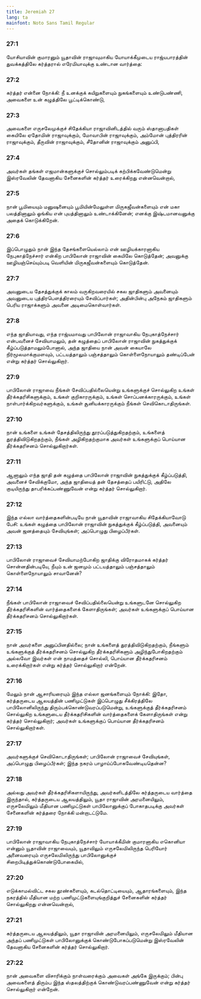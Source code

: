 ```yaml
---
title: Jeremiah 27
lang: ta
mainfont: Noto Sans Tamil Regular
---
```


###  27:1

யோசியாவின் குமாரனும் யூதாவின் ராஜாவுமாகிய யோயாக்கீமுடைய ராஜ்யபாரத்தின் துவக்கத்திலே கர்த்தரால் எரேமியாவுக்கு உண்டான வார்த்தை:

###  27:2

கர்த்தர் என்னை நோக்கி: நீ உனக்குக் கயிறுகளையும் நுகங்களையும் உண்டுபண்ணி, அவைகளை உன் கழுத்திலே பூட்டிக்கொண்டு,

###  27:3

அவைகளை எருசலேமுக்குச் சிதேக்கியா ராஜாவினிடத்தில் வரும் ஸ்தானாபதிகள் கையிலே ஏதோமின் ராஜாவுக்கும், மோவாபின் ராஜாவுக்கும், அம்மோன் புத்திரரின் ராஜாவுக்கும், தீருவின் ராஜாவுக்கும், சீதோனின் ராஜாவுக்கும் அனுப்பி,

###  27:4

அவர்கள் தங்கள் எஜமான்களுக்குச் சொல்லும்படிக் கற்பிக்கவேண்டுமென்று இஸ்ரவேலின் தேவனாகிய சேனைகளின் கர்த்தர் உரைக்கிறது என்னவென்றால்,

###  27:5

நான் பூமியையும் மனுஷனையும் பூமியின்மேலுள்ள மிருகஜீவன்களையும் என் மகா பலத்தினாலும் ஓங்கிய என் புயத்தினாலும் உண்டாக்கினேன்; எனக்கு இஷ்டமானவனுக்கு அதைக் கொடுக்கிறேன்.

###  27:6

இப்பொழுதும் நான் இந்த தேசங்களையெல்லாம் என் ஊழியக்காரனாகிய நேபுகாத்நேச்சார் என்கிற பாபிலோன் ராஜாவின் கையிலே கொடுத்தேன்; அவனுக்கு ஊழியஞ்செய்யும்படி வெளியின் மிருகஜீவன்களையும் கொடுத்தேன்.

###  27:7

அவனுடைய தேசத்துக்குக் காலம் வருகிறவரையில் சகல ஜாதிகளும் அவனையும் அவனுடைய புத்திரபெளத்திரரையும் சேவிப்பார்கள்; அதின்பின்பு அநேகம் ஜாதிகளும் பெரிய ராஜாக்களும் அவனை அடிமைகொள்வார்கள்.

###  27:8

எந்த ஜாதியாவது, எந்த ராஜ்யமாவது பாபிலோன் ராஜாவாகிய நேபுகாத்நேச்சார் என்பவனைச் சேவியாமலும், தன் கழுத்தைப் பாபிலோன் ராஜாவின் நுகத்துக்குக் கீழ்ப்படுத்தாமலும்போனால், அந்த ஜாதியை நான் அவன் கையாலே நிர்மூலமாக்குமளவும், பட்டயத்தாலும் பஞ்சத்தாலும் கொள்ளைநோயாலும் தண்டிப்பேன் என்று கர்த்தர் சொல்லுகிறார்.

###  27:9

பாபிலோன் ராஜாவை நீங்கள் சேவிப்பதில்லையென்று உங்களுக்குச் சொல்லுகிற உங்கள் தீர்க்கதரிசிகளுக்கும், உங்கள் குறிகாரருக்கும், உங்கள் சொப்பனக்காரருக்கும், உங்கள் நாள்பார்க்கிறவர்களுக்கும், உங்கள் சூனியக்காரருக்கும் நீங்கள் செவிகொடாதிருங்கள்.

###  27:10

நான் உங்களை உங்கள் தேசத்திலிருந்து தூரப்படுத்துகிறதற்கும், உங்களைத் துரத்திவிடுகிறதற்கும், நீங்கள் அழிகிறதற்குமாக அவர்கள் உங்களுக்குப் பொய்யான தீர்க்கதரிசனம் சொல்லுகிறார்கள்.

###  27:11

ஆனாலும் எந்த ஜாதி தன் கழுத்தை பாபிலோன் ராஜாவின் நுகத்துக்குக் கீழ்ப்படுத்தி, அவனைச் சேவிக்குமோ, அந்த ஜாதியைத் தன் தேசத்தைப் பயிரிட்டு, அதிலே குடியிருந்து தாபரிக்கப்பண்ணுவேன் என்று கர்த்தர் சொல்லுகிறார்.

###  27:12

இந்த எல்லா வார்த்தைகளின்படியே நான் யூதாவின் ராஜாவாகிய சிதேக்கியாவோடு பேசி: உங்கள் கழுத்தை பாபிலோன் ராஜாவின் நுகத்துக்குக் கீழ்ப்படுத்தி, அவனையும் அவன் ஜனத்தையும் சேவியுங்கள்; அப்பொழுது பிழைப்பீர்கள்.

###  27:13

பாபிலோன் ராஜாவைச் சேவியாமற்போகிற ஜாதிக்கு விரோதமாகக் கர்த்தர் சொன்னதின்படியே, நீயும் உன் ஜனமும் பட்டயத்தாலும் பஞ்சத்தாலும் கொள்ளைநோயாலும் சாவானேன்?

###  27:14

நீங்கள் பாபிலோன் ராஜாவைச் சேவிப்பதில்லையென்று உங்களுடனே சொல்லுகிற தீர்க்கதரிசிகளின் வார்த்தைகளைக் கேளாதிருங்கள்; அவர்கள் உங்களுக்குப் பொய்யான தீர்க்கதரிசனம் சொல்லுகிறார்கள்.

###  27:15

நான் அவர்களை அனுப்பினதில்லை; நான் உங்களைத் துரத்திவிடுகிறதற்கும், நீங்களும் உங்களுக்குத் தீர்க்கதரிசனம் சொல்லுகிற தீர்க்கதரிசிகளும் அழிந்துபோகிறதற்கும் அல்லவோ இவர்கள் என் நாமத்தைச் சொல்லி, பொய்யான தீர்க்கதரிசனம் உரைக்கிறார்கள் என்று கர்த்தர் சொல்லுகிறார் என்றேன்.

###  27:16

மேலும் நான் ஆசாரியரையும் இந்த எல்லா ஜனங்களையும் நோக்கி: இதோ, கர்த்தருடைய ஆலயத்தின் பணிமுட்டுகள் இப்பொழுது சீக்கிரத்திலே பாபிலோனிலிருந்து திரும்பக்கொண்டுவரப்படுமென்று, உங்களுக்குத் தீர்க்கதரிசனம் சொல்லுகிற உங்களுடைய தீர்க்கதரிசிகளின் வார்த்தைகளைக் கேளாதிருங்கள் என்று கர்த்தர் சொல்லுகிறார்; அவர்கள் உங்களுக்குப் பொய்யான தீர்க்கதரிசனம் சொல்லுகிறார்கள்.

###  27:17

அவர்களுக்குச் செவிகொடாதிருங்கள்; பாபிலோன் ராஜாவைச் சேவியுங்கள், அப்பொழுது பிழைப்பீர்கள்; இந்த நகரம் பாழாய்ப்போகவேண்டியதென்ன?

###  27:18

அல்லது அவர்கள் தீர்க்கதரிசிகளாயிருந்து, அவர்களிடத்திலே கர்த்தருடைய வார்த்தை இருந்தால், கர்த்தருடைய ஆலயத்திலும், யூதா ராஜாவின் அரமனையிலும், எருசலேமிலும் மீதியான பணிமுட்டுகள் பாபிலோனுக்குப் போகாதபடிக்கு அவர்கள் சேனைகளின் கர்த்தரை நோக்கி மன்றாடட்டுமே.

###  27:19

பாபிலோன் ராஜாவாகிய நேபுகாத்நேச்சார் யோயாக்கீமின் குமாரனாகிய எகொனியா என்னும் யூதாவின் ராஜாவையும், யூதாவிலும் எருசலேமிலிருந்த பெரியோர் அனைவரையும் எருசலேமிலிருந்து பாபிலோனுக்குச் சிறைபிடித்துக்கொண்டுபோகையில்,

###  27:20

எடுக்காமல்விட்ட சகல தூண்களையும், கடல்தொட்டியையும், ஆதாரங்களையும், இந்த நகரத்தில் மீதியான மற்ற பணிமுட்டுகளையுங்குறித்துச் சேனைகளின் கர்த்தர் சொல்லுகிறது என்னவென்றால்,

###  27:21

கர்த்தருடைய ஆலயத்திலும், யூதா ராஜாவின் அரமனையிலும், எருசலேமிலும் மீதியான அந்தப் பணிமுட்டுகள் பாபிலோனுக்குக் கொண்டுபோகப்படுமென்று இஸ்ரவேலின் தேவனாகிய சேனைகளின் கர்த்தர் சொல்லுகிறார்.

###  27:22

நான் அவைகளை விசாரிக்கும் நாள்வரைக்கும் அவைகள் அங்கே இருக்கும்; பின்பு அவைகளைத் திரும்ப இந்த ஸ்தலத்திற்குக் கொண்டுவரப்பண்ணுவேன் என்று கர்த்தர் சொல்லுகிறார் என்றேன்.

